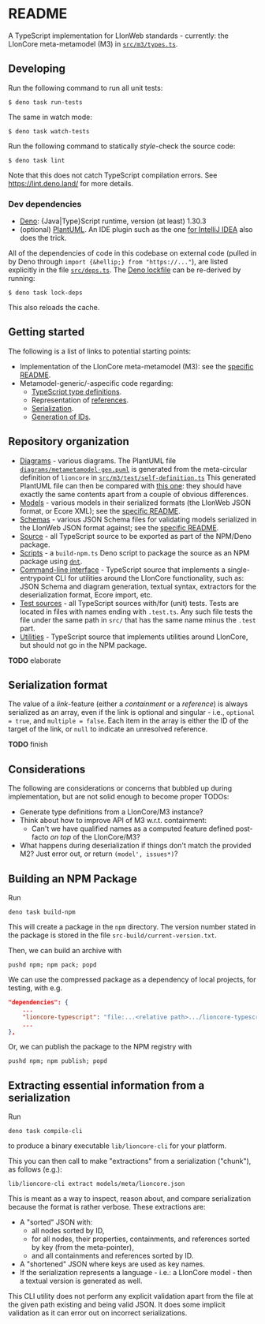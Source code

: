 # README

A TypeScript implementation for LIonWeb standards - currently: the LIonCore meta-metamodel (M3) in [`src/m3/types.ts`](src/m3/types.ts).


## Developing

Run the following command to run all unit tests:

```
$ deno task run-tests
```

The same in watch mode:

```
$ deno task watch-tests
```

Run the following command to statically _style_-check the source code:

```
$ deno task lint
```

Note that this does not catch TypeScript compilation errors.
See https://lint.deno.land/ for more details.


### Dev dependencies

* [Deno](https://deno.land/): {Java|Type}Script runtime, version (at least) 1.30.3
* (optional) [PlantUML](https://plantuml.com/).
  An IDE plugin such as the one [for IntelliJ IDEA](https://plugins.jetbrains.com/plugin/7017-plantuml-integration) also does the trick.

All of the dependencies of code in this codebase on external code (pulled in by Deno through `import {&hellip;} from "https://..."`), are listed explicitly in the file [`src/deps.ts`](src/deps.ts).
The [Deno lockfile](deno.lock) can be re-derived by running:

```
$ deno task lock-deps
```

This also reloads the cache.


## Getting started

The following is a list of links to potential starting points:

* Implementation of the LIonCore meta-metamodel (M3): see the [specific README](src/m3/README.md).
* Metamodel-generic/-aspecific code regarding:
  * [TypeScript type definitions](src/types.ts).
  * Representation of [references](src/references.ts).
  * [Serialization](src/serialization.ts).
  * [Generation of IDs](src/id-generation.ts).


## Repository organization

* [Diagrams](diagrams/) - various diagrams.
  The PlantUML file [`diagrams/metametamodel-gen.puml`](diagrams/metametamodel-gen.puml) is generated from the meta-circular definition of `lioncore` in [`src/m3/test/self-definition.ts`](src/m3/test/self-definition.ts)
  This generated PlantUML file can then be compared with [this one](https://github.com/LIonWeb-org/organization/blob/main/lioncore/metametamodel.puml): they should have exactly the same contents apart from a couple of obvious differences.
* [Models](models/) - various models in their serialized formats (the LIonWeb JSON format, or Ecore XML); see the [specific README](models/README.md).
* [Schemas](schemas/) - various JSON Schema files for validating models serialized in the LIonWeb JSON format against; see the [specific README](schemas/README.md).
* [Source](src/) - all TypeScript source to be exported as part of the NPM/Deno package.
* [Scripts](src-build) - a `build-npm.ts` Deno script to package the source as an NPM package using [`dnt`](https://github.com/denoland/dnt).
* [Command-line interface](src-cli/) - TypeScript source that implements a single-entrypoint CLI for utilities around the LIonCore functionality, such as: JSON Schema and diagram generation, textual syntax, extractors for the deserialization format, Ecore import, etc.
* [Test sources](src-test/) - all TypeScript sources with/for (unit) tests.
  Tests are located in files with names ending with `.test.ts`.
  Any such file tests the file under the same path in `src/` that has the same name minus the `.test` part.
* [Utilities](src-utils/) - TypeScript source that implements utilities around LIonCore, but should not go in the NPM package.

**TODO**  elaborate


## Serialization format

The value of a _link_-feature (either a _containment_ or a _reference_) is always serialized as an array, even if the link is optional and singular - i.e., `optional = true`, and `multiple = false`.
Each item in the array is either the ID of the target of the link, or `null` to indicate an unresolved reference.

**TODO**  finish


## Considerations

The following are considerations or concerns that bubbled up during implementation, but are not solid enough to become proper TODOs:

* Generate type definitions from a LIonCore/M3 instance?
* Think about how to improve API of M3 w.r.t. containment:
  * Can't we have qualified names as a computed feature defined post-facto _on top_ of the LIonCore/M3?
* What happens during deserialization if things don't match the provided M2?
  Just error out, or return `(model', issues*)`?


## Building an NPM Package

Run

```shell
deno task build-npm
```

This will create a package in the `npm` directory.
The version number stated in the package is stored in the file `src-build/current-version.txt`.

Then, we can build an archive with

```shell
pushd npm; npm pack; popd
```

We can use the compressed package as a dependency of local projects, for testing, with e.g.

```json
"dependencies": {
    ...
    "lioncore-typescript": "file:...<relative path>.../lioncore-typescript/npm/lioncore-0.3.0.tgz"
    ...
},
```

Or, we can publish the package to the NPM registry with

```shell
pushd npm; npm publish; popd
```


## Extracting essential information from a serialization

Run

```shell
deno task compile-cli
```

to produce a binary executable `lib/lioncore-cli` for your platform.

This you can then call to make "extractions" from a serialization ("chunk"), as follows (e.g.):

```shell
lib/lioncore-cli extract models/meta/lioncore.json
```

This is meant as a way to inspect, reason about, and compare serialization because the format is rather verbose.
These extractions are:

* A "sorted" JSON with:
  * all nodes sorted by ID,
  * for all nodes, their properties, containments, and references sorted by key (from the meta-pointer),
  * and all containments and references sorted by ID.
* A "shortened" JSON where keys are used as key names.
* If the serialization represents a language - i.e.: a LIonCore model - then a textual version is generated as well.

This CLI utility does not perform any explicit validation apart from the file at the given path existing and being valid JSON.
It does some implicit validation as it can error out on incorrect serializations.

